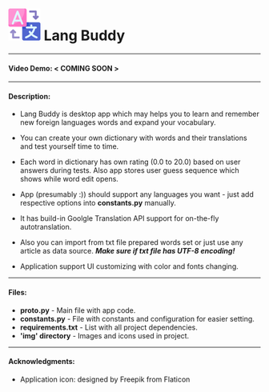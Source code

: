 # ![Icon](https://github.com/svarmod/cs50_final/blob/main/img/icon-64.png?raw=true) **Lang Buddy**
---
#### Video Demo: < COMING SOON >
---
#### Description:
- Lang Buddy is desktop app which may helps you to learn and remember new foreign languages words and expand your vocabulary.

- You can create your own dictionary with words and their translations and test yourself time to time.

- Each word in dictionary has own rating (0.0 to 20.0) based on user answers during tests. Also app stores user guess sequence which shows while word edit opens.

- App (presumably :)) should support any languages you want - just add respective options into **constants.py** manually.

- It has build-in Goolgle Translation API support for on-the-fly autotranslation.

- Also you can import from txt file prepared words set or just use any article as data source. ***Make sure if txt file has UTF-8 encoding!***

- Application support UI customizing with color and fonts changing.

---
#### Files:
- **proto.py** - Main file with app code.
- **constants.py** - File with constants and configuration for easier setting.
- **requirements.txt** - List with all project dependencies.
- **'img' directory** - Images and icons used in project.
---
#### Acknowledgments:
- Application icon: designed by Freepik from Flaticon